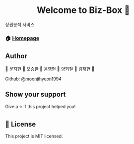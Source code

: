 <h1 align="center">Welcome to Biz-Box 👋</h1>

<p>

</p>

 상권분석 서비스



### 🏠 [Homepage](asdf)



## Author

👤 문지현
👤 오승완
👤 음영현
👤 양희철
👤 김재현
👤 



Github: [@moonjihyeon1994](https://github.com/moonjihyeon1994)



## Show your support

Give a ⭐️ if this project helped you!

## 📝 License

This project is MIT licensed.
